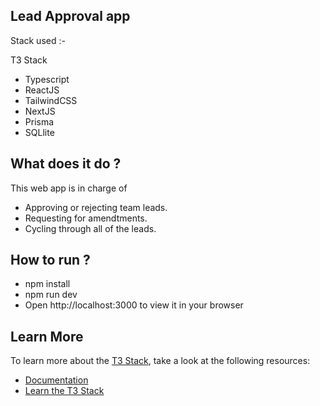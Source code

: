 ## Lead Approval app

Stack used :- 

T3 Stack

* Typescript
* ReactJS
* TailwindCSS
* NextJS
* Prisma
* SQLlite

## What does it do ?

This web app is in charge of 

- Approving or rejecting team leads. 
- Requesting for amendtments.
- Cycling through all of the leads.

## How to run ? 

- npm install
- npm run dev
- Open http://localhost:3000 to view it in your browser

## Learn More

To learn more about the [T3 Stack](https://create.t3.gg/), take a look at the following resources:

- [Documentation](https://create.t3.gg/)
- [Learn the T3 Stack](https://create.t3.gg/en/faq#what-learning-resources-are-currently-available)


